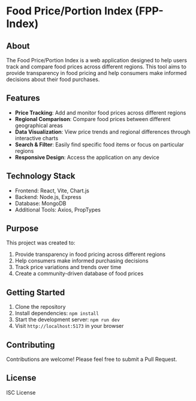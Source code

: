 # Food Price/Portion Index (FPP-Index)

## About
The Food Price/Portion Index is a web application designed to help users track and compare food prices across different regions. This tool aims to provide transparency in food pricing and help consumers make informed decisions about their food purchases.

## Features
- **Price Tracking**: Add and monitor food prices across different regions
- **Regional Comparison**: Compare food prices between different geographical areas
- **Data Visualization**: View price trends and regional differences through interactive charts
- **Search & Filter**: Easily find specific food items or focus on particular regions
- **Responsive Design**: Access the application on any device

## Technology Stack
- Frontend: React, Vite, Chart.js
- Backend: Node.js, Express
- Database: MongoDB
- Additional Tools: Axios, PropTypes

## Purpose
This project was created to:
1. Provide transparency in food pricing across different regions
2. Help consumers make informed purchasing decisions
3. Track price variations and trends over time
4. Create a community-driven database of food prices

## Getting Started
1. Clone the repository
2. Install dependencies: `npm install`
3. Start the development server: `npm run dev`
4. Visit `http://localhost:5173` in your browser

## Contributing
Contributions are welcome! Please feel free to submit a Pull Request.

## License
ISC License
